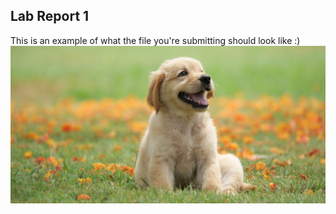 ## Lab Report 1
This is an example of what the file you're submitting should look like :)
![Dog](dog.jpg)
